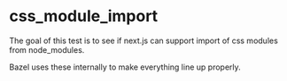 css_module_import
==================

The goal of this test is to see if next.js can support import of css modules from node_modules.

Bazel uses these internally to make everything line up properly.